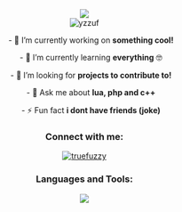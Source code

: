 <div align="center">
  <img src="https://i.imgur.com/O9mb1II.png" />
</div>

<div align="center">
  <img src="https://komarev.com/ghpvc/?username=yzzuf&label=Profile%20views&color=0e75b6&style=flat" alt="yzzuf" />
</div>

<div align="center">
  <ul>
    <p>- 🔭 I’m currently working on <strong>something cool!</strong></p>
    <p>- 🌱 I’m currently learning <strong>everything</strong> 🤓</p>
    <p>- 🤝 I’m looking for <strong>projects to contribute to!</strong></p>
    <p>- 💬 Ask me about <strong>lua, php and c++</strong></p>
    <p>- ⚡ Fun fact <strong>i dont have friends (joke)</strong></p>
  </ul>
</div>

<div align="center">
  <h3>Connect with me:</h3>
  <a href="https://discord.gg/Kdycu4r5"><img src="https://skillicons.dev/icons?i=discord" alt="truefuzzy"/></a>
</div>

<div align="center">
  <h3>Languages and Tools:</h3>
  <img src="https://skillicons.dev/icons?i=lua,php,postgres,mysql,js,html,visualstudio" />
</div>
